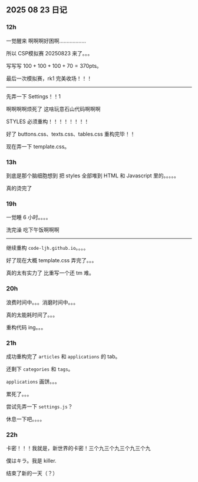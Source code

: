 ## 2025 08 23 日记

### $12\text{h}$

一觉醒来 啊啊啊好困啊………………

所以 CSP模拟赛 20250823 来了。。。

写写写 $100+100+100+70=370\text{pts}$。

最后一次模拟赛，$\text{rk1}$ 完美收场！！！

---

先弄一下 Settings！！1

啊啊啊啊烦死了 这啥玩意石山代码啊啊啊

STYLES 必须重构！！！！！！！！

好了 buttons.css、texts.css、tables.css 重构完毕！！

现在弄一下 template.css。

### $13\text{h}$

到底是那个脑细胞想到 把 styles 全部堆到 HTML 和 Javascript 里的。。。。。

真的烫完了

### $19\text{h}$

一觉睡 $6$ 小时。。。。

洗完澡 吃下午饭啊啊啊

---

继续重构 `code-ljh.github.io`。。。。

好了现在大概 template.css 弄完了。。。

真的太有实力了 比重写一个还 tm 难。

### $20\text{h}$

浪费时间中。。。消磨时间中。。。

真的太能耗时间了。。。

重构代码 ing。。。

### $21\text{h}$

成功重构完了 `articles` 和 `applications` 的 tab。

还剩下 `categories` 和 `tags`。

`applications` 画饼。。。

累死了。。。

尝试先弄一下 `settings.js`？

休息一下吧。。。。

### $22\text{h}$

卡密！！！我就是，新世界的卡密！三个九三个九三个九三个九

僕はキラ。我是 killer.

结束了新的一天（？）